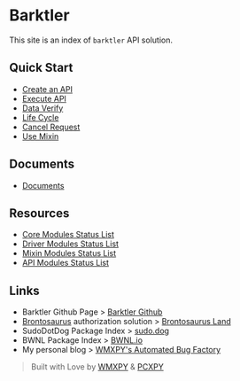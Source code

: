# Barktler

This site is an index of `barktler` API solution.

## Quick Start

-   [Create an API](./quick-start/create-an-api.md)
-   [Execute API](./quick-start/execute-api.md)
-   [Data Verify](./quick-start/data-verify.md)
-   [Life Cycle](./quick-start/life-cycle.md)
-   [Cancel Request](./quick-start/cancel-request.md)
-   [Use Mixin](./quick-start/use-mixin.md)

## Documents

-   [Documents](./document.md)

## Resources

-   [Core Modules Status List](./modules/core.md)
-   [Driver Modules Status List](./modules/driver.md)
-   [Mixin Modules Status List](./modules/mixin.md)
-   [API Modules Status List](./modules/api.md)

## Links

-   Barktler Github Page > [Barktler Github](https://github.com/Barktler)
-   [Brontosaurus](https://github.com/SudoDotDog/Brontosaurus) authorization solution > [Brontosaurus Land](https://brontosaurus.land)
-   SudoDotDog Package Index > [sudo.dog](https://sudo.dog)
-   BWNL Package Index > [BWNL.io](https://bwnl.io)
-   My personal blog > [WMXPY's Automated Bug Factory](https://mengw.io)

> Built with Love by [WMXPY](https://github.com/WMXPY) & [PCXPY](https://github.com/PCXPY)
